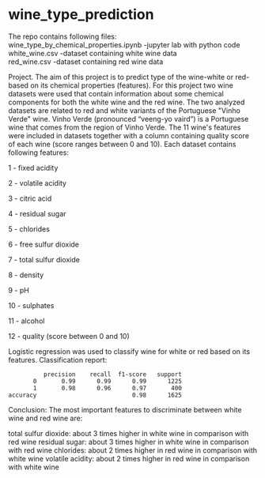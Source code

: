# wine_type_prediction

The repo contains following files:<br>
wine_type_by_chemical_properties.ipynb -jupyter lab with python code<br>
white_wine.csv -dataset containing white wine data <br>
red_wine.csv -dataset containing red wine data<br> 

Project.
The aim of this project is to predict type of the wine-white or red-based on its chemical properties (features). For this project two wine datasets were used that contain information about some chemical components for both the white wine and the red wine. The two analyzed datasets are related to red and white variants of the Portuguese "Vinho Verde" wine. Vinho Verde (pronounced “veeng-yo vaird”) is a Portuguese wine that comes from the region of Vinho Verde. The 11 wine's features were included in datasets together with a column containing quality score of each wine (score ranges between 0 and 10). Each dataset contains following features:

1 - fixed acidity 

2 - volatile acidity 

3 - citric acid 

4 - residual sugar 

5 - chlorides 

6 - free sulfur dioxide 

7 - total sulfur dioxide 

8 - density 

9 - pH 

10 - sulphates 

11 - alcohol 

12 - quality (score between 0 and 10)


Logistic regression was used to classify wine for white or red based on its features.
Classification report:

              precision    recall  f1-score   support
           0       0.99      0.99      0.99      1225
           1       0.98      0.96      0.97       400
    accuracy                           0.98      1625

Conclusion: The most important features to discriminate between white wine and red wine are:  

total sulfur dioxide: about 3 times higher in white wine in comparison with red wine
residual sugar: about 3 times higher in white wine in comparison with red wine
chlorides: about 2 times higher in red wine in comparison with white wine
volatile acidity: about 2 times higher in red wine in comparison with white wine

 



